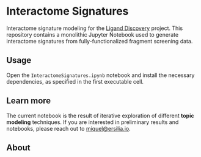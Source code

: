 # Interactome Signatures
Interactome signature modeling for the [Ligand Discovery](https://ligand-discovery.ai) project. This repository contains a monolithic Jupyter Notebook used to generate interactome signatures from fully-functionalized fragment screening data.

## Usage
Open the `InteractomeSignatures.ipynb` notebook and install the necessary dependencies, as specified in the first executable cell.


## Learn more

The current notebook is the result of iterative exploration of different **topic modeling** techniques. If you are interested in preliminary results and notebooks, please reach out to [miquel@ersilia.io](mailto:miquel@ersilia).

## About
